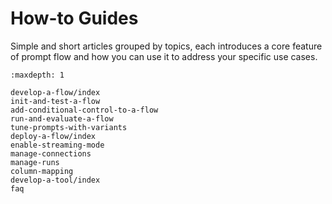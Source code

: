 # How-to Guides

Simple and short articles grouped by topics, each introduces a core feature of prompt flow and how you can use it to address your specific use cases.

```{toctree}
:maxdepth: 1

develop-a-flow/index
init-and-test-a-flow
add-conditional-control-to-a-flow
run-and-evaluate-a-flow
tune-prompts-with-variants
deploy-a-flow/index
enable-streaming-mode
manage-connections
manage-runs
column-mapping
develop-a-tool/index
faq

```

